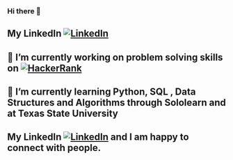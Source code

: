 ### Hi there 👋

## My LinkedIn [![LinkedIn](https://img.shields.io/badge/linkedin-%230077B5.svg?style=for-the-badge&logo=linkedin&logoColor=white)](www.linkedin.com/in/christopher-tupa)

## 🔭 I’m currently working on problem solving skills on [![HackerRank](https://img.shields.io/badge/-Hackerrank-2EC866?style=for-the-badge&logo=HackerRank&logoColor=white)](https://www.hackerrank.com/c_t197)
## 🌱 I’m currently learning Python, SQL , Data Structures and Algorithms through Sololearn and at Texas State University 

## My LinkedIn [![LinkedIn](https://img.shields.io/badge/linkedin-%230077B5.svg?style=for-the-badge&logo=linkedin&logoColor=white)](www.linkedin.com/in/christopher-tupa) and I am happy to connect with people. 
<!--
**Christopher50000/Christopher50000** is a ✨ _special_ ✨ repository because its `README.md` (this file) appears on your GitHub profile.

Here are some ideas to get you started: **

# 🔭 I’m currently working on problem solving skills on [![HackerRank](https://img.shields.io/badge/-Hackerrank-2EC866?style=for-the-badge&logo=HackerRank&logoColor=white)]
- 🌱 I’m currently learning Python, SQL , Data Structures and Algorithms through 

- 👯 I’m looking to collaborate on ...
- 🤔 I’m looking for help with ...
- 💬 Ask me about ...
- 📫 How to reach me: ...
- 😄 Pronouns: ...
- ⚡ Fun fact: ...
-->

